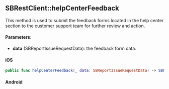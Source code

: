 ## SBRestClient::helpCenterFeedback

This method is used to submit the feedback forms located in the help center section to the customer support team for further review and action.


#### Parameters:

* **data** (SBReportIssueRequestData): the feedback form data.


<!-- tabs:start -->

#### **iOS**

```swift
public func helpCenterFeedback(_ data: SBReportIssueRequestData) -> SBPromise<Void>
```

#### **Android**

```kotlin
```

<!-- tabs:end -->